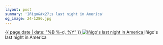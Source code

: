 ```yaml
---
layout: post
summary: 'Iñigo&#x27;s last night in America'
og_image: 24-1280.jpg
---
```


<p>
 <time>
  <a href="/24">
   {{ page.date | date: "%B %-d, %Y" }}
  </a>
 </time>
 <a href="/24">
  <img alt="Iñigo's last night in America" data-taken="8/27/2013" sizes="(min-width: 700px) 50vw, calc(100vw - 2rem)" src="{{ site.assets_url }}/24-640.jpg" srcset="{{ site.assets_url }}/24-1280.jpg 1280w, {{ site.assets_url }}/24-960.jpg 960w, {{ site.assets_url }}/24-640.jpg 640w, {{ site.assets_url }}/24-320.jpg 320w"/>
 </a>
 <span>
  Iñigo's last night in America
 </span>
</p>

